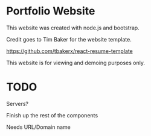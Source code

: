 # Portfolio Website

This website was created with node.js and bootstrap.

Credit goes to Tim Baker for the website template.

https://github.com/tbakerx/react-resume-template

This website is for viewing and demoing purposes only. 


# TODO

Servers?

Finish up the rest of the components

Needs URL/Domain name
